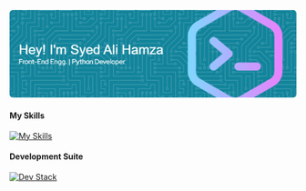 ![Header](./Header-1.png)

#### My Skills
[![My Skills](https://skillicons.dev/icons?i=html,css,js,py,react,ts,nodejs)](https://skillicons.dev)

#### Development Suite
[![Dev Stack](https://skillicons.dev/icons?i=windows,vscode,github,powershell)](https://skillicons.dev)


